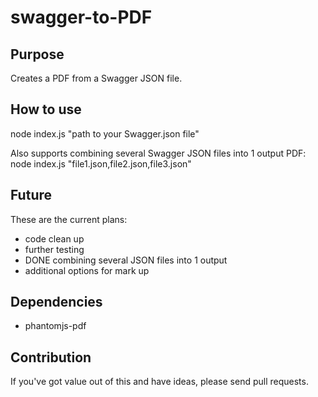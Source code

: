 # swagger-to-PDF
## Purpose
Creates a PDF from a Swagger JSON file.

## How to use
node index.js "path to your Swagger.json file"

Also supports combining several Swagger JSON files into 1 output PDF:
node index.js "file1.json,file2.json,file3.json"

## Future
These are the current plans:
* code clean up 
* further testing 
* DONE combining several JSON files into 1 output 
* additional options for mark up

## Dependencies
* phantomjs-pdf

## Contribution
If you've got value out of this and have ideas, please send pull requests.
